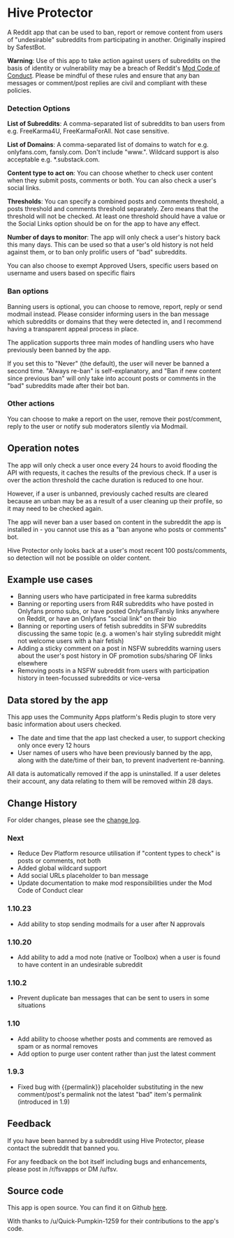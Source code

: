 # Hive Protector

A Reddit app that can be used to ban, report or remove content from users of "undesirable" subreddits from participating in another. Originally inspired by SafestBot.

**Warning**: Use of this app to take action against users of subreddits on the basis of identity or vulnerability may be a breach of Reddit's [Mod Code of Conduct](https://support.reddithelp.com/hc/en-us/articles/27031145215252-Moderator-Code-of-Conduct-Rule-3-Respect-Your-Neighbors). Please be mindful of these rules and ensure that any ban messages or comment/post replies are civil and compliant with these policies.

### Detection Options

**List of Subreddits**: A comma-separated list of subreddits to ban users from e.g. FreeKarma4U, FreeKarmaForAll. Not case sensitive.

**List of Domains**: A comma-separated list of domains to watch for e.g. onlyfans.com, fansly.com. Don't include "www.". Wildcard support is also acceptable e.g. *.substack.com.

**Content type to act on**: You can choose whether to check user content when they submit posts, comments or both. You can also check a user's social links.

**Thresholds**: You can specify a combined posts and comments threshold, a posts threshold and comments threshold separately. Zero means that the threshold will not be checked. At least one threshold should have a value or the Social Links option should be on for the app to have any effect.

**Number of days to monitor**: The app will only check a user's history back this many days. This can be used so that a user's old history is not held against them, or to ban only prolific users of "bad" subreddits.

You can also choose to exempt Approved Users, specific users based on username and users based on specific flairs

### Ban options

Banning users is optional, you can choose to remove, report, reply or send modmail instead. Please consider informing users in the ban message which subreddits or domains that they were detected in, and I recommend having a transparent appeal process in place.

The application supports three main modes of handling users who have previously been banned by the app.

If you set this to "Never" (the default), the user will never be banned a second time. "Always re-ban" is self-explanatory, and "Ban if new content since previous ban" will only take into account posts or comments in the "bad" subreddits made after their bot ban.

### Other actions

You can choose to make a report on the user, remove their post/comment, reply to the user or notify sub moderators silently via Modmail.

## Operation notes

The app will only check a user once every 24 hours to avoid flooding the API with requests, it caches the results of the previous check. If a user is over the action threshold the cache duration is reduced to one hour.

However, if a user is unbanned, previously cached results are cleared because an unban may be as a result of a user cleaning up their profile, so it may need to be checked again.

The app will never ban a user based on content in the subreddit the app is installed in - you cannot use this as a "ban anyone who posts or comments" bot.

Hive Protector only looks back at a user's most recent 100 posts/comments, so detection will not be possible on older content.

## Example use cases

* Banning users who have participated in free karma subreddits
* Banning or reporting users from R4R subreddits who have posted in Onlyfans promo subs, or have posted Onlyfans/Fansly links anywhere on Reddit, or have an Onlyfans "social link" on their bio
* Banning or reporting users of fetish subreddits in SFW subreddits discussing the same topic (e.g. a women's hair styling subreddit might not welcome users with a hair fetish)
* Adding a sticky comment on a post in NSFW subreddits warning users about the user's post history in OF promotion subs/sharing OF links elsewhere
* Removing posts in a NSFW subreddit from users with participation history in teen-focussed subreddits or vice-versa

## Data stored by the app

This app uses the Community Apps platform's Redis plugin to store very basic information about users checked.

* The date and time that the app last checked a user, to support checking only once every 12 hours
* User names of users who have been previously banned by the app, along with the date/time of their ban, to prevent inadvertent re-banning.

All data is automatically removed if the app is uninstalled. If a user deletes their account, any data relating to them will be removed within 28 days.

## Change History

For older changes, please see the [change log](https://github.com/fsvreddit/hive-protect/blob/main/changelog.md).

### Next

* Reduce Dev Platform resource utilisation if "content types to check" is posts or comments, not both
* Added global wildcard support
* Add social URLs placeholder to ban message
* Update documentation to make mod responsibilities under the Mod Code of Conduct clear

### 1.10.23

* Add ability to stop sending modmails for a user after N approvals

### 1.10.20

* Add ability to add a mod note (native or Toolbox) when a user is found to have content in an undesirable subreddit

### 1.10.2

* Prevent duplicate ban messages that can be sent to users in some situations

### 1.10

* Add ability to choose whether posts and comments are removed as spam or as normal removes
* Add option to purge user content rather than just the latest comment

### 1.9.3

* Fixed bug with {{permalink}} placeholder substituting in the new comment/post's permalink not the latest "bad" item's permalink (introduced in 1.9)

## Feedback

If you have been banned by a subreddit using Hive Protector, please contact the subreddit that banned you.

For any feedback on the bot itself including bugs and enhancements, please post in /r/fsvapps or DM /u/fsv.

## Source code

This app is open source. You can find it on Github [here](https://github.com/fsvreddit/hive-protect).

With thanks to /u/Quick-Pumpkin-1259 for their contributions to the app's code.
